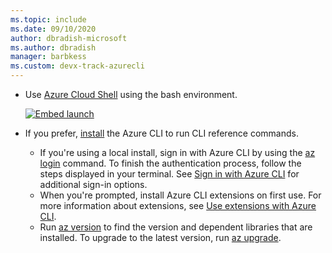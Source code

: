 ```yaml
---
ms.topic: include
ms.date: 09/10/2020
author: dbradish-microsoft
ms.author: dbradish
manager: barbkess
ms.custom: devx-track-azurecli
---
```


- Use [Azure Cloud Shell](/azure/cloud-shell/quickstart) using the bash environment.

   [![Embed launch](https://shell.azure.com/images/launchcloudshell.png "Launch Azure Cloud Shell")](https://shell.azure.com)   
- If you prefer, [install](../install-azure-cli.md) the Azure CLI to run CLI reference commands.
   - If you're using a local install, sign in with Azure CLI by using the [az login](/cli/azure/reference-index#az_login) command.  To finish the authentication process, follow the steps displayed in your terminal.  See [Sign in with Azure CLI](../authenticate-azure-cli.md) for additional sign-in options.
  - When you're prompted, install Azure CLI extensions on first use.  For more information about extensions, see [Use extensions with Azure CLI](../azure-cli-extensions-overview.md).
  - Run [az version](/cli/azure/reference-index#az_version) to find the version and dependent libraries that are installed. To upgrade to the latest version, run [az upgrade](/cli/azure/reference-index#az_upgrade).
